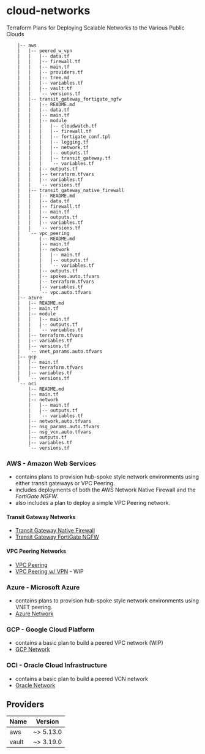 # cloud-networks

Terraform Plans for Deploying Scalable Networks to the Various Public Clouds

```tree
	|-- aws
	|   |-- peered_w_vpn
	|   |   |-- data.tf
	|   |   |-- firewall.tf
	|   |   |-- main.tf
	|   |   |-- providers.tf
	|   |   |-- tree.md
	|   |   |-- variables.tf
	|   |   |-- vault.tf
	|   |   `-- versions.tf
	|   |-- transit_gateway_fortigate_ngfw
	|   |   |-- README.md
	|   |   |-- data.tf
	|   |   |-- main.tf
	|   |   |-- module
	|   |   |   |-- cloudwatch.tf
	|   |   |   |-- firewall.tf
	|   |   |   |-- fortigate_conf.tpl
	|   |   |   |-- logging.tf
	|   |   |   |-- network.tf
	|   |   |   |-- outputs.tf
	|   |   |   |-- transit_gateway.tf
	|   |   |   `-- variables.tf
	|   |   |-- outputs.tf
	|   |   |-- terraform.tfvars
	|   |   |-- variables.tf
	|   |   `-- versions.tf
	|   |-- transit_gateway_native_firewall
	|   |   |-- README.md
	|   |   |-- data.tf
	|   |   |-- firewall.tf
	|   |   |-- main.tf
	|   |   |-- outputs.tf
	|   |   |-- variables.tf
	|   |   `-- versions.tf
	|   `-- vpc_peering
	|       |-- README.md
	|       |-- main.tf
	|       |-- network
	|       |   |-- main.tf
	|       |   |-- outputs.tf
	|       |   `-- variables.tf
	|       |-- outputs.tf
	|       |-- spokes.auto.tfvars
	|       |-- terraform.tfvars
	|       |-- variables.tf
	|       `-- vpc.auto.tfvars
	|-- azure
	|   |-- README.md
	|   |-- main.tf
	|   |-- module
	|   |   |-- main.tf
	|   |   |-- outputs.tf
	|   |   `-- variables.tf
	|   |-- terraform.tfvars
	|   |-- variables.tf
	|   |-- versions.tf
	|   `-- vnet_params.auto.tfvars
	|-- gcp
	|   |-- main.tf
	|   |-- terraform.tfvars
	|   |-- variables.tf
	|   `-- versions.tf
	`-- oci
	    |-- README.md
	    |-- main.tf
	    |-- network
	    |   |-- main.tf
	    |   |-- outputs.tf
	    |   `-- variables.tf
	    |-- network.auto.tfvars
	    |-- nsg_params.auto.tfvars
	    |-- nsg_vcn.auto.tfvars
	    |-- outputs.tf
	    |-- variables.tf
	    `-- versions.tf
```

### AWS - Amazon Web Services

- contains plans to provision hub-spoke style network environments using either transit gateways or VPC Peering.
- includes deployments of both the AWS Network Native Firewall and the *FortiGate NGFW*.
- also includes a plan to deploy a simple VPC Peering network.

#### Transit Gateway Networks

- [Transit Gateway Native Firewall](aws/transit_gateway_native_firewall)
- [Transit Gateway FortiGate NGFW](aws/transit_gateway_fortigate_ngfw)

#### VPC Peering Networks

- [VPC Peering](aws/vpc_peering)
- [VPC Peering w/ VPN](aws/peered_w_vpn) - WIP

### Azure - Microsoft Azure

- contains plans to provision hub-spoke style network environments using VNET peering.
- [Azure Network](azure)

### GCP - Google Cloud Platform

- contains a basic plan to build a peered VPC network (WIP)
- [GCP Network](gcp)

### OCI - Oracle Cloud Infrastructure

- contains a basic plan to build a peered VCN network
- [Oracle Network](oci/network)


## Providers

| Name | Version |
|------|---------|
| aws | ~> 5.13.0 |
| vault | ~> 3.19.0 |

 